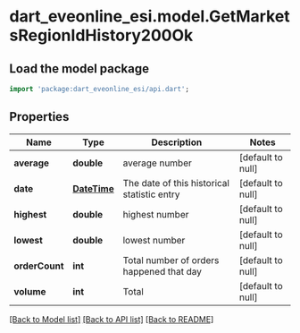 # dart_eveonline_esi.model.GetMarketsRegionIdHistory200Ok

## Load the model package
```dart
import 'package:dart_eveonline_esi/api.dart';
```

## Properties
Name | Type | Description | Notes
------------ | ------------- | ------------- | -------------
**average** | **double** | average number | [default to null]
**date** | [**DateTime**](DateTime.md) | The date of this historical statistic entry | [default to null]
**highest** | **double** | highest number | [default to null]
**lowest** | **double** | lowest number | [default to null]
**orderCount** | **int** | Total number of orders happened that day | [default to null]
**volume** | **int** | Total | [default to null]

[[Back to Model list]](../README.md#documentation-for-models) [[Back to API list]](../README.md#documentation-for-api-endpoints) [[Back to README]](../README.md)


